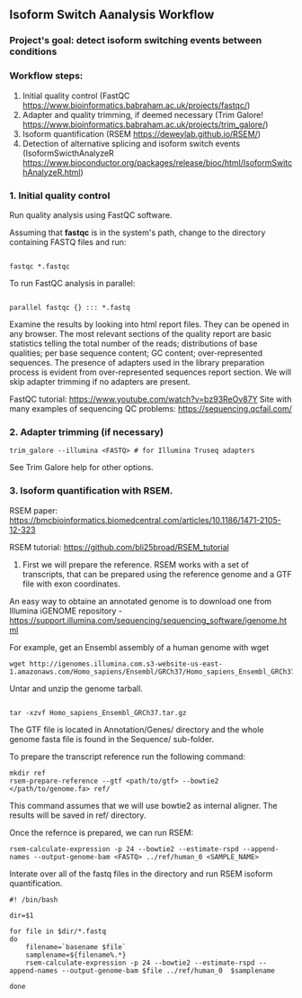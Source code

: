 ## Isoform Switch Aanalysis Workflow

### Project's goal: detect isoform switching events between conditions

### Workflow steps:

1. Initial quality control (FastQC https://www.bioinformatics.babraham.ac.uk/projects/fastqc/)
2. Adapter and quality trimming, if deemed necessary (Trim Galore! https://www.bioinformatics.babraham.ac.uk/projects/trim_galore/)
3. Isoform quantification (RSEM https://deweylab.github.io/RSEM/)
4. Detection of alternative splicing and isoform switch events (IsoformSwicthAnalyzeR https://www.bioconductor.org/packages/release/bioc/html/IsoformSwitchAnalyzeR.html)

### 1. Initial quality control

Run quality analysis using FastQC software.

Assuming that **fastqc** is in the system's path, change to the directory containing FASTQ files and run:

```

fastqc *.fastqc

```

To run FastQC analysis in parallel:

```

parallel fastqc {} ::: *.fastq

``` 

Examine the results by looking into html report files. They can be opened in any browser.
The most relevant sections of the quality report are basic statistics telling the total number of the reads; distributions of base qualities; per base sequence content;
GC content; over-represented sequences. The presence of adapters used in the library preparation process is evident from over-represented sequences report section. We will skip adapter trimming if no adapters are present.

FastQC tutorial: https://www.youtube.com/watch?v=bz93ReOv87Y
Site with many examples of sequencing QC problems: https://sequencing.qcfail.com/

### 2. Adapter trimming (if necessary)

```
trim_galore --illumina <FASTQ> # for Illumina Truseq adapters

```

See Trim Galore help for other options.

### 3. Isoform quantification with RSEM.

RSEM paper: https://bmcbioinformatics.biomedcentral.com/articles/10.1186/1471-2105-12-323

RSEM tutorial: https://github.com/bli25broad/RSEM_tutorial

1) First we will prepare the reference. RSEM works with a set of transcripts, that can be prepared using the reference genome and a GTF file with exon coordinates.

An easy way to obtaine an annotated genome is to download one from Illumina iGENOME repository - https://support.illumina.com/sequencing/sequencing_software/igenome.html

For example, get an Ensembl assembly of a human genome with wget

```
wget http://igenomes.illumina.com.s3-website-us-east-1.amazonaws.com/Homo_sapiens/Ensembl/GRCh37/Homo_sapiens_Ensembl_GRCh37.tar.gz

```
Untar and unzip the genome tarball.

```

tar -xzvf Homo_sapiens_Ensembl_GRCh37.tar.gz

```

The GTF file is located in Annotation/Genes/ directory and the whole genome fasta file is found in the Sequence/ sub-folder.

To prepare the transcript reference run the following command:

```
mkdir ref
rsem-prepare-reference --gtf <path/to/gtf> --bowtie2 </path/to/genome.fa> ref/

```
This command assumes that we will use bowtie2 as internal aligner. The results will be saved in ref/ directory.

Once the refernce is prepared, we can run RSEM:

```
rsem-calculate-expression -p 24 --bowtie2 --estimate-rspd --append-names --output-genome-bam <FASTQ> ../ref/human_0 <SAMPLE_NAME>

```

Interate over all of the fastq files in the directory and run RSEM isoform quantification.

```
#! /bin/bash

dir=$1

for file in $dir/*.fastq
do
    filename=`basename $file`
    samplename=${filename%.*}
    rsem-calculate-expression -p 24 --bowtie2 --estimate-rspd --append-names --output-genome-bam $file ../ref/human_0  $samplename

done

```















